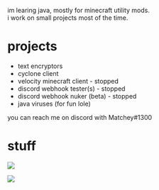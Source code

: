 im learing java, mostly for minecraft utility mods.<br />
i work on small projects most of the time.

# projects
- text encryptors 
- cyclone client
- velocity minecraft client - stopped
- discord webhook tester(s) - stopped
- discord webhook nuker (beta) - stopped
- java viruses (for fun lole)

you can reach me on discord with Matchey#1300

# stuff
<img src ="https://github-readme-stats.vercel.app/api?username=matcheygradient&&show_icons=true&title_color=ffffff&icon_color=bb2acf&text_color=75EEB2&bg_color=193549">

![](https://komarev.com/ghpvc/?username=MatcheyGradient)
